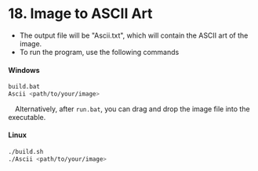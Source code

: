 # 18. Image to ASCII Art

- The output file will be "Ascii.txt", which will contain the ASCII art of the image.
- To run the program, use the following commands
#### Windows
```bash
build.bat
Ascii <path/to/your/image>
```
&emsp;Alternatively, after ```run.bat```, you can drag and drop the image file into the executable.

#### Linux
```bash
./build.sh
./Ascii <path/to/your/image>
```